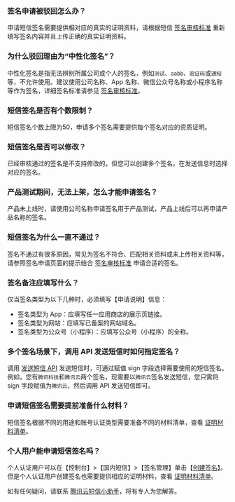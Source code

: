 ### 签名申请被驳回怎么办？

申请短信签名需要提供相对应的真实的证明资料，请根据短信 [签名审核标准](https://cloud.tencent.com/document/product/382/39022) 重新填写签名内容并且上传正确的真实证明资料。

### 为什么驳回理由为“中性化签名”？

中性化签名是指无法辨别所属公司或个人的签名，例如`测试`、`aabb`、`验证码`或`通知`等，不允许使用。建议使用公司名称、App 名称、微信公众号名称或小程序名称等作为签名，详细签名标准请参见 [签名审核标准](https://cloud.tencent.com/document/product/382/39022)。

### 短信签名是否有个数限制？
短信签名个数上限为50，申请多个签名需要提供每个签名对应的资质证明。

### 短信签名是否可以修改？
已经审核通过的签名是不支持修改的，但您可以创建多个签名，在发送信息时选择对应的签名。

### 产品测试期间，无法上架，怎么才能申请签名？
产品未上线时，请使用公司名称申请签名用于产品测试，产品上线后可以再申请产品名称的签名。

### 短信签名为什么一直不通过？

签名不通过有很多原因，常见为签名不符合、匹配相关资料或未上传相关资料等，请参照签名申请页面的提示结合 [签名审核标准](https://cloud.tencent.com/document/product/382/39022) 申请合适的签名。

### 签名备注应填写什么？
仅当签名类型为以下几种时，必须填写【申请说明】信息：
- 签名类型为 App：应填写任一应用商店的展示页链接。
- 签名类型为网站：应填写已备案的网站域名。
- 签名类型为公众号（小程序）：应填写公众号（小程序）的全称。

### 多个签名场景下，调用 API 发送短信时如何指定签名？[](id:Q8)
调用 [发送短信 API](https://cloud.tencent.com/document/product/382/38778) 发送短信时，可通过赋值 sign 字段选择需要使用的短信签名。
 例如，您有`腾讯科技`和`腾讯云`两个签名，现需要以`腾讯云`签名发送短信，您只需将 sign 字段赋值为`腾讯云`，然后调用 API 发送短信即可。
 
### 申请短信签名需要提前准备什么材料？[](id:Q9)
短信签名根据不同的用途和账号认证类型需要准备不同的材料清单，查看 [证明材料清单](https://cloud.tencent.com/document/product/382/39022#.E8.AF.81.E6.98.8E.E6.96.87.E4.BB.B6.E8.A7.84.E8.8C.83)。

### 个人用户能申请短信签名吗？[](id:Q10)
个人认证用户可以在【控制台】>【国内短信】>【签名管理】单击【[创建签名](https://console.cloud.tencent.com/smsv2/csms-sign)】。但是个人认证用户创建签名也需要提供相应的证明材料，查看 [证明材料清单](https://cloud.tencent.com/document/product/382/39022#.E4.B8.AA.E4.BA.BA.E8.AE.A4.E8.AF.81.E7.94.A8.E6.88.B7)。

如有任何疑问，请联系 [腾讯云短信小助手](https://tccc.qcloud.com/web/im/index.html#/chat?webAppId=8fa15978f85cb41f7e2ea36920cb3ae1&title=Sms)，将有专人为您解答。
